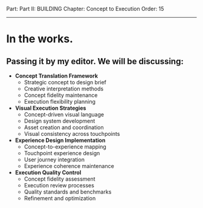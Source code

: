 Part: Part II: BUILDING
Chapter: Concept to Execution
Order: 15

---

# In the works.

## Passing it by my editor. We will be discussing:

- **Concept Translation Framework**
  - Strategic concept to design brief
  - Creative interpretation methods
  - Concept fidelity maintenance
  - Execution flexibility planning
- **Visual Execution Strategies**
  - Concept-driven visual language
  - Design system development
  - Asset creation and coordination
  - Visual consistency across touchpoints
- **Experience Design Implementation**
  - Concept-to-experience mapping
  - Touchpoint experience design
  - User journey integration
  - Experience coherence maintenance
- **Execution Quality Control**
  - Concept fidelity assessment
  - Execution review processes
  - Quality standards and benchmarks
  - Refinement and optimization

<div style="height: 120px;"></div>

